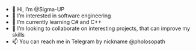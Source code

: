 - 👋 Hi, I’m @Sigma-UP
- 👀 I’m interested in software engineering
- 🌱 I’m currently learning C# and C++
- 💞️ I’m looking to collaborate on interesting projects, that can improve my skills
- 📫 You can reach me in Telegram by nickname @pholosopath

<!---
Sigma-UP/Sigma-UP is a ✨ special ✨ repository because its `README.md` (this file) appears on your GitHub profile.
You can click the Preview link to take a look at your changes.
--->
